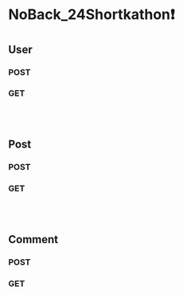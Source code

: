 # NoBack_24Shortkathon❗️

## User

### POST

### GET

<br>
<br>

## Post

### POST

### GET

<br>
<br>

## Comment

### POST

### GET